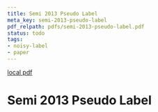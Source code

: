 ```yaml
---
title: Semi 2013 Pseudo Label
meta_key: semi-2013-pseudo-label
pdf_relpath: pdfs/semi-2013-pseudo-label.pdf
status: todo
tags:
- noisy-label
- paper
---
```


[local pdf](../../../pdfs/semi-2013-pseudo-label.pdf)

# Semi 2013 Pseudo Label
